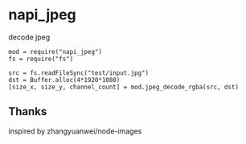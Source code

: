 # napi_jpeg
decode jpeg

    mod = require("napi_jpeg")
    fs = require("fs")
    
    src = fs.readFileSync("test/input.jpg")
    dst = Buffer.alloc(4*1920*1080)
    [size_x, size_y, channel_count] = mod.jpeg_decode_rgba(src, dst)

## Thanks
inspired by zhangyuanwei/node-images

